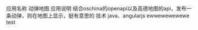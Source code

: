 应用名称
动弹地图
应用说明
结合oschina的openapi以及高德地图的api，发布一条动弹，则在地图上显示，挺有意思的
技术
java、angularjs
ewwewewewewe
test
